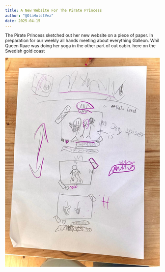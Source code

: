 ```yaml
---
title: A New Website For The Pirate Princess
author: "@OlaHolstVea"
date: 2025-04-15
---
```


The Pirate Princess sketched out her new website on a piece of paper. In preparation for our weekly all hands meeting about everything Galleon. Whil Queen Raae was doing her yoga in the other part of out cabin. here on the Swedish gold coast


![new-website sketch made by The Pirate Princess](new-2.jpeg)


